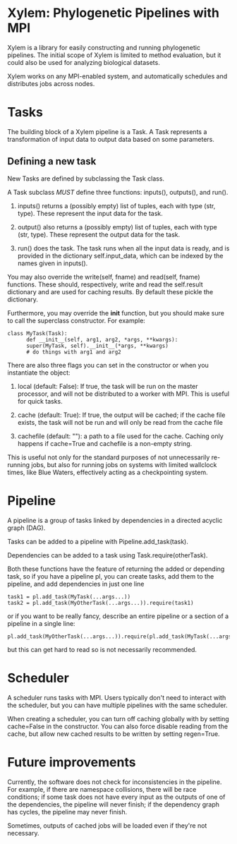# Xylem: Phylogenetic Pipelines with MPI

Xylem is a library for easily constructing and running phylogenetic
pipelines. The initial scope of Xylem is limited to method evaluation,
but it could also be used for analyzing biological datasets.

Xylem works on any MPI-enabled system, and automatically schedules and
distributes jobs across nodes.

# Tasks

The building block of a Xylem pipeline is a Task. A Task represents
a transformation of input data to output data based on some
parameters.


## Defining a new task

New Tasks are defined by subclassing the Task class.

A Task subclass *MUST* define three functions: inputs(), outputs(),
and run().

1. inputs() returns a (possibly empty) list of tuples, each with type
(str, type). These represent the input data for the task.

2. output() also returns a (possibly empty) list of tuples, each with
type (str, type). These represent the output data for the task.

3. run() does the task. The task runs when all the input data is ready,
and is provided in the dictionary self.input_data, which can be
indexed by the names given in inputs().

You may also override the write(self, fname) and read(self, fname)
functions. These should, respectively, write and read the self.result
dictionary and are used for caching results. By default these pickle
the dictionary.

Furthermore, you may override the __init__ function, but you should
make sure to call the superclass constructor. For example:

    class MyTask(Task):
    	  def __init__(self, arg1, arg2, *args, **kwargs):
	      super(MyTask, self).__init__(*args, **kwargs)
	      # do things with arg1 and arg2

There are also three flags you can set in the constructor or when you
instantiate the object:

1. local (default: False): If true, the task will be run on the master
processor, and will not be distributed to a worker with MPI. This is
useful for quick tasks.

2. cache (default: True): If true, the output will be cached; if the
cache file exists, the task will not be run and will only be read from
the cache file

3. cachefile (default: ""): a path to a file used for the
cache. Caching only happens if cache=True and cachefile is a non-empty
string.

This is useful not only for the standard purposes of not unnecessarily
re-running jobs, but also for running jobs on systems with limited
wallclock times, like Blue Waters, effectively acting as a
checkpointing system.

# Pipeline

A pipeline is a group of tasks linked by dependencies in a directed
acyclic graph (DAG).

Tasks can be added to a pipeline with Pipeline.add_task(task).

Dependencies can be added to a task using Task.require(otherTask).

Both these functions have the feature of returning the added or
depending task, so if you have a pipeline pl, you can create tasks,
add them to the pipeline, and add dependencies in just one line

	task1 = pl.add_task(MyTask(...args...))
	task2 = pl.add_task(MyOtherTask(...args...)).require(task1)

or if you want to be really fancy, describe an entire pipeline or a
section of a pipeline in a single line:

	pl.add_task(MyOtherTask(...args...)).require(pl.add_task(MyTask(...args...)))

but this can get hard to read so is not necessarily recommended.

# Scheduler

A scheduler runs tasks with MPI. Users typically don't need to
interact with the scheduler, but you can have multiple pipelines with
the same scheduler.

When creating a scheduler, you can turn off caching globally with by
setting cache=False in the constructor. You can also force disable
reading from the cache, but allow new cached results to be written by
setting regen=True.

# Future improvements

Currently, the software does not check for inconsistencies in the
pipeline. For example, if there are namespace collisions, there will
be race conditions; if some task does not have every input as the
outputs of one of the dependencies, the pipeline will never finish; if
the dependency graph has cycles, the pipeline may never finish.

Sometimes, outputs of cached jobs will be loaded even if they're not
necessary. 